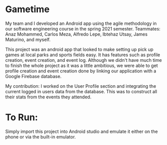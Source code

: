 # Gametime
My team and I developed an Android app using the agile methodology in our software engineering course in the spring 2021 semester. Teammates: Anaz Mohammed, Carlos Meza, Alfredo Lepe, Ibtehaz Utsay, James Maturino, and myself.

This project was an android app that looked to make setting up pick up games at local parks and sports fields easy. It has features such as profile creation, event creation, and event log. Although we didn't have much time to finish the whole project as it was a little ambitious, we were able to get profile creation and event creation done by linking our application with a Google Firebase database.

My contribution:
I worked on the User Profile section and integrating the current logged in users data from the database. This was to construct all their stats from the events they attended.

# To Run:
Simply import this project into Android studio and emulate it either on the phone or via the built-in emulator.
